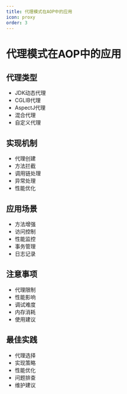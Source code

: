```yaml
---
title: 代理模式在AOP中的应用
icon: proxy
order: 3
---
```


# 代理模式在AOP中的应用

## 代理类型
- JDK动态代理
- CGLIB代理
- AspectJ代理
- 混合代理
- 自定义代理

## 实现机制
- 代理创建
- 方法拦截
- 调用链处理
- 异常处理
- 性能优化

## 应用场景
- 方法增强
- 访问控制
- 性能监控
- 事务管理
- 日志记录

## 注意事项
- 代理限制
- 性能影响
- 调试难度
- 内存消耗
- 使用建议

## 最佳实践
- 代理选择
- 实现策略
- 性能优化
- 问题排查
- 维护建议
